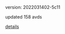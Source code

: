 version: 2022031402-5c11

updated 158 avds

[details](https://github.com/0x74f917491bfa7ebfa379/ali_avd_db/blob/master/change_log/2022/03/14/02/5c11.txt)
